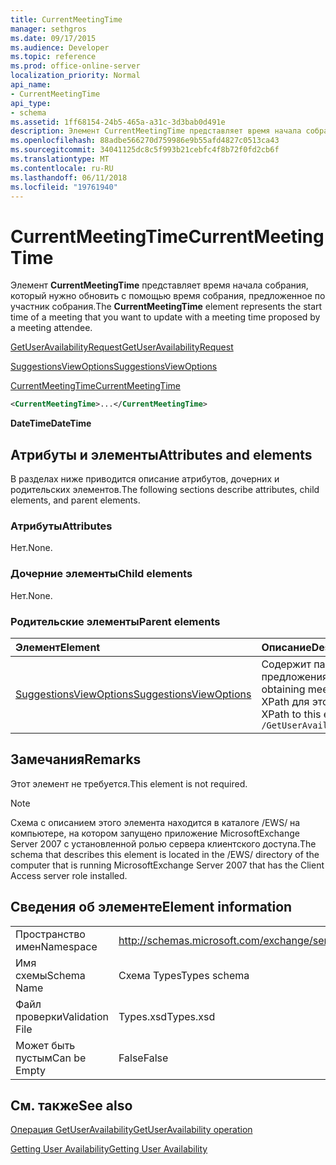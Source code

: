 ```yaml
---
title: CurrentMeetingTime
manager: sethgros
ms.date: 09/17/2015
ms.audience: Developer
ms.topic: reference
ms.prod: office-online-server
localization_priority: Normal
api_name:
- CurrentMeetingTime
api_type:
- schema
ms.assetid: 1ff68154-24b5-465a-a31c-3d3bab0d491e
description: Элемент CurrentMeetingTime представляет время начала собрания, который нужно обновить с помощью время собрания, предложенное по участник собрания.
ms.openlocfilehash: 88adbe566270d759986e9b55afd4827c0513ca43
ms.sourcegitcommit: 34041125dc8c5f993b21cebfc4f8b72f0fd2cb6f
ms.translationtype: MT
ms.contentlocale: ru-RU
ms.lasthandoff: 06/11/2018
ms.locfileid: "19761940"
---
```

# <a name="currentmeetingtime"></a><span data-ttu-id="69f3b-103">CurrentMeetingTime</span><span class="sxs-lookup"><span data-stu-id="69f3b-103">CurrentMeetingTime</span></span>

<span data-ttu-id="69f3b-104">Элемент **CurrentMeetingTime** представляет время начала собрания, который нужно обновить с помощью время собрания, предложенное по участник собрания.</span><span class="sxs-lookup"><span data-stu-id="69f3b-104">The **CurrentMeetingTime** element represents the start time of a meeting that you want to update with a meeting time proposed by a meeting attendee.</span></span> 
  
[<span data-ttu-id="69f3b-105">GetUserAvailabilityRequest</span><span class="sxs-lookup"><span data-stu-id="69f3b-105">GetUserAvailabilityRequest</span></span>](getuseravailabilityrequest.md)
  
[<span data-ttu-id="69f3b-106">SuggestionsViewOptions</span><span class="sxs-lookup"><span data-stu-id="69f3b-106">SuggestionsViewOptions</span></span>](suggestionsviewoptions.md)
  
[<span data-ttu-id="69f3b-107">CurrentMeetingTime</span><span class="sxs-lookup"><span data-stu-id="69f3b-107">CurrentMeetingTime</span></span>](currentmeetingtime.md)
  
```xml
<CurrentMeetingTime>...</CurrentMeetingTime>
```

 <span data-ttu-id="69f3b-108">**DateTime**</span><span class="sxs-lookup"><span data-stu-id="69f3b-108">**DateTime**</span></span>
## <a name="attributes-and-elements"></a><span data-ttu-id="69f3b-109">Атрибуты и элементы</span><span class="sxs-lookup"><span data-stu-id="69f3b-109">Attributes and elements</span></span>

<span data-ttu-id="69f3b-110">В разделах ниже приводится описание атрибутов, дочерних и родительских элементов.</span><span class="sxs-lookup"><span data-stu-id="69f3b-110">The following sections describe attributes, child elements, and parent elements.</span></span>
  
### <a name="attributes"></a><span data-ttu-id="69f3b-111">Атрибуты</span><span class="sxs-lookup"><span data-stu-id="69f3b-111">Attributes</span></span>

<span data-ttu-id="69f3b-112">Нет.</span><span class="sxs-lookup"><span data-stu-id="69f3b-112">None.</span></span>
  
### <a name="child-elements"></a><span data-ttu-id="69f3b-113">Дочерние элементы</span><span class="sxs-lookup"><span data-stu-id="69f3b-113">Child elements</span></span>

<span data-ttu-id="69f3b-114">Нет.</span><span class="sxs-lookup"><span data-stu-id="69f3b-114">None.</span></span>
  
### <a name="parent-elements"></a><span data-ttu-id="69f3b-115">Родительские элементы</span><span class="sxs-lookup"><span data-stu-id="69f3b-115">Parent elements</span></span>

|<span data-ttu-id="69f3b-116">**Элемент**</span><span class="sxs-lookup"><span data-stu-id="69f3b-116">**Element**</span></span>|<span data-ttu-id="69f3b-117">**Описание**</span><span class="sxs-lookup"><span data-stu-id="69f3b-117">**Description**</span></span>|
|:-----|:-----|
|[<span data-ttu-id="69f3b-118">SuggestionsViewOptions</span><span class="sxs-lookup"><span data-stu-id="69f3b-118">SuggestionsViewOptions</span></span>](suggestionsviewoptions.md) <br/> |<span data-ttu-id="69f3b-119">Содержит параметры для получения сведения о предложения о собрании.</span><span class="sxs-lookup"><span data-stu-id="69f3b-119">Contains the options for obtaining meeting suggestion information.</span></span>  <br/> <span data-ttu-id="69f3b-120">XPath для этого элемента:</span><span class="sxs-lookup"><span data-stu-id="69f3b-120">The following is the XPath to this element:</span></span>  <br/>  `/GetUserAvailabilityRequest/SuggestionViewOptions` <br/> |
   
## <a name="remarks"></a><span data-ttu-id="69f3b-121">Замечания</span><span class="sxs-lookup"><span data-stu-id="69f3b-121">Remarks</span></span>

<span data-ttu-id="69f3b-122">Этот элемент не требуется.</span><span class="sxs-lookup"><span data-stu-id="69f3b-122">This element is not required.</span></span>
  
> [!NOTE]
> <span data-ttu-id="69f3b-123">Схема с описанием этого элемента находится в каталоге /EWS/ на компьютере, на котором запущено приложение MicrosoftExchange Server 2007 с установленной ролью сервера клиентского доступа.</span><span class="sxs-lookup"><span data-stu-id="69f3b-123">The schema that describes this element is located in the /EWS/ directory of the computer that is running MicrosoftExchange Server 2007 that has the Client Access server role installed.</span></span> 
  
## <a name="element-information"></a><span data-ttu-id="69f3b-124">Сведения об элементе</span><span class="sxs-lookup"><span data-stu-id="69f3b-124">Element information</span></span>

|||
|:-----|:-----|
|<span data-ttu-id="69f3b-125">Пространство имен</span><span class="sxs-lookup"><span data-stu-id="69f3b-125">Namespace</span></span>  <br/> |http://schemas.microsoft.com/exchange/services/2006/types  <br/> |
|<span data-ttu-id="69f3b-126">Имя схемы</span><span class="sxs-lookup"><span data-stu-id="69f3b-126">Schema Name</span></span>  <br/> |<span data-ttu-id="69f3b-127">Схема Types</span><span class="sxs-lookup"><span data-stu-id="69f3b-127">Types schema</span></span>  <br/> |
|<span data-ttu-id="69f3b-128">Файл проверки</span><span class="sxs-lookup"><span data-stu-id="69f3b-128">Validation File</span></span>  <br/> |<span data-ttu-id="69f3b-129">Types.xsd</span><span class="sxs-lookup"><span data-stu-id="69f3b-129">Types.xsd</span></span>  <br/> |
|<span data-ttu-id="69f3b-130">Может быть пустым</span><span class="sxs-lookup"><span data-stu-id="69f3b-130">Can be Empty</span></span>  <br/> |<span data-ttu-id="69f3b-131">False</span><span class="sxs-lookup"><span data-stu-id="69f3b-131">False</span></span>  <br/> |
   
## <a name="see-also"></a><span data-ttu-id="69f3b-132">См. также</span><span class="sxs-lookup"><span data-stu-id="69f3b-132">See also</span></span>



[<span data-ttu-id="69f3b-133">Операция GetUserAvailability</span><span class="sxs-lookup"><span data-stu-id="69f3b-133">GetUserAvailability operation</span></span>](getuseravailability-operation.md)


[<span data-ttu-id="69f3b-134">Getting User Availability</span><span class="sxs-lookup"><span data-stu-id="69f3b-134">Getting User Availability</span></span>](http://msdn.microsoft.com/library/d4133fcb-9b0f-4e6b-aadf-a389da83516a%28Office.15%29.aspx)

